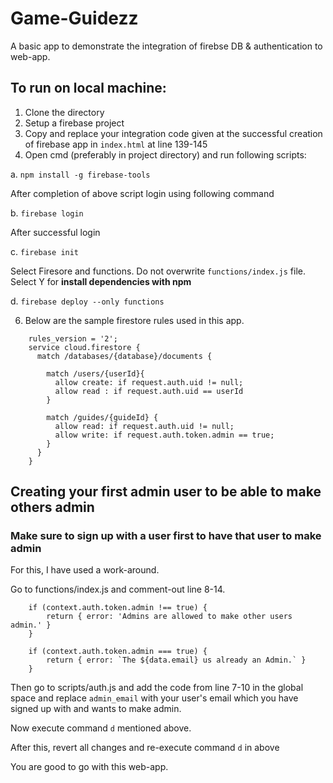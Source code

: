 # Game-Guidezz
A basic app to demonstrate the integration of firebse DB &amp; authentication to web-app.

## To run on local machine:

1. Clone the directory
3. Setup a firebase project
4. Copy and replace your integration code given at the successful creation of firebase app in `index.html` at line 139-145
5. Open cmd (preferably in project directory) and run following scripts:

  a. `npm install -g firebase-tools`
  
  After completion of above script login using following command
  
  b. `firebase login`
  
  After successful login
  
  c. `firebase init`
  
  Select Firesore and functions. Do not overwrite `functions/index.js` file. Select Y for **install dependencies with npm**
  
  d. `firebase deploy --only functions`
  
6. Below are the sample firestore rules used in this app.

```
    rules_version = '2';
    service cloud.firestore {
      match /databases/{database}/documents {

        match /users/{userId}{
          allow create: if request.auth.uid != null;
          allow read : if request.auth.uid == userId
        }
    
        match /guides/{guideId} {
          allow read: if request.auth.uid != null;
          allow write: if request.auth.token.admin == true;
        }
      }
    }
```

## Creating your first admin user to be able to make others admin
### Make sure to sign up with a user first to have that user to make admin

For this, I have used a work-around.

Go to functions/index.js and comment-out line 8-14.
```
    if (context.auth.token.admin !== true) {
        return { error: 'Admins are allowed to make other users admin.' }
    }

    if (context.auth.token.admin === true) {
        return { error: `The ${data.email} us already an Admin.` }
    }
```

Then go to scripts/auth.js and add the code from line 7-10 in the global space and replace `admin_email` with your user's email which you have signed up with and wants to make admin.

Now execute command `d` mentioned above.

After this, revert all changes and re-execute command `d` in above

You are good to go with this web-app.

